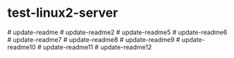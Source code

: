 # test-linux2-server
# update-readme
# update-readme2
# update-readme5
# update-readme6
# update-readme7
# update-readme8
# update-readme9
# update-readme10
# update-readme11
# update-readme12